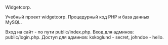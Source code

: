 Widgetcorp.

Учебный проект widgetcorp. Процедурный код PHP и база данных MySQL.

Вход на сайт - по пути public/index.php.
Вход для админов: public/login.php.
Доступ для админов: kskoglund - secret, johndoe - hello.